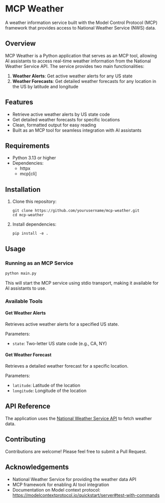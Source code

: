 # MCP Weather

A weather information service built with the Model Control Protocol (MCP) framework that provides access to National Weather Service (NWS) data.

## Overview

MCP Weather is a Python application that serves as an MCP tool, allowing AI assistants to access real-time weather information from the National Weather Service API. The service provides two main functionalities:

1. **Weather Alerts**: Get active weather alerts for any US state
2. **Weather Forecasts**: Get detailed weather forecasts for any location in the US by latitude and longitude

## Features

- Retrieve active weather alerts by US state code
- Get detailed weather forecasts for specific locations
- Clean, formatted output for easy reading
- Built as an MCP tool for seamless integration with AI assistants

## Requirements

- Python 3.13 or higher
- Dependencies:
  - httpx
  - mcp[cli]

## Installation

1. Clone this repository:
   ```
   git clone https://github.com/yourusername/mcp-weather.git
   cd mcp-weather
   ```

2. Install dependencies:
   ```
   pip install -e .
   ```

## Usage

### Running as an MCP Service

```bash
python main.py
```

This will start the MCP service using stdio transport, making it available for AI assistants to use.

### Available Tools

#### Get Weather Alerts

Retrieves active weather alerts for a specified US state.

Parameters:
- `state`: Two-letter US state code (e.g., CA, NY)

#### Get Weather Forecast

Retrieves a detailed weather forecast for a specific location.

Parameters:
- `latitude`: Latitude of the location
- `longitude`: Longitude of the location

## API Reference

The application uses the [National Weather Service API](https://www.weather.gov/documentation/services-web-api) to fetch weather data.

## Contributing

Contributions are welcome! Please feel free to submit a Pull Request.

## Acknowledgements

- National Weather Service for providing the weather data API
- MCP framework for enabling AI tool integration
- Documentation on Model context protocol: https://modelcontextprotocol.io/quickstart/server#test-with-commands